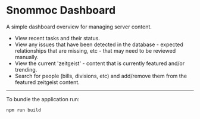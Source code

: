 # Snommoc Dashboard

A simple dashboard overview for managing server content.

- View recent tasks and their status.
- View any issues that have been detected in the database - expected relationships that are missing, etc - that may need to be reviewed manually.
- View the current 'zeitgeist' - content that is currently featured and/or trending.
- Search for people (bills, divisions, etc) and add/remove them from the featured zeitgeist content.

----

To bundle the application run:

```
npm run build
```

